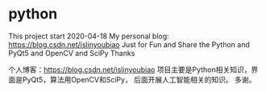 # python
This project start 2020-04-18
My personal blog: https://blog.csdn.net/islinyoubiao
Just for Fun and Share the Python and PyQt5 and OpenCV and SciPy
Thanks

个人博客：https://blog.csdn.net/islinyoubiao
项目主要是Python相关知识，界面是PyQt5，算法用OpenCV和SciPy，
后面开展人工智能相关的知识。
多谢。
